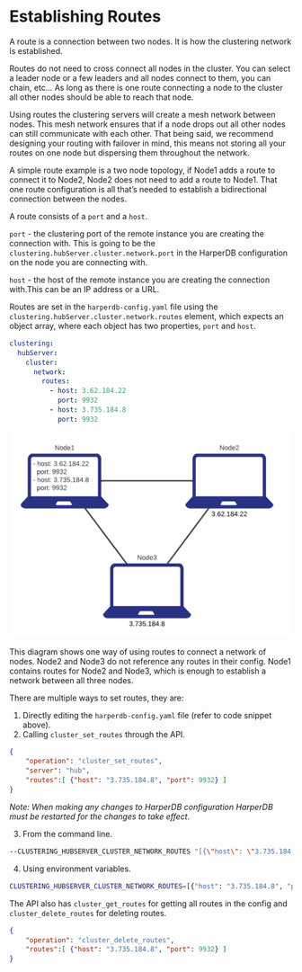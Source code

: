 # Establishing Routes

A route is a connection between two nodes. It is how the clustering network is established.

Routes do not need to cross connect all nodes in the cluster. You can select a leader node or a few leaders and all nodes connect to them, you can chain, etc… As long as there is one route connecting a node to the cluster all other nodes should be able to reach that node.

Using routes the clustering servers will create a mesh network between nodes. This mesh network ensures that if a node drops out all other nodes can still communicate with each other. That being said, we recommend designing your routing with failover in mind, this means not storing all your routes on one node but dispersing them throughout the network.

A simple route example is a two node topology, if Node1 adds a route to connect it to Node2, Node2 does not need to add a route to Node1. That one route configuration is all that’s needed to establish a bidirectional connection between the nodes.

A route consists of a `port` and a `host`.

`port` - the clustering port of the remote instance you are creating the connection with. This is going to be the `clustering.hubServer.cluster.network.port` in the HarperDB configuration on the node you are connecting with.

`host` - the host of the remote instance you are creating the connection with.This can be an IP address or a URL.

Routes are set in the `harperdb-config.yaml` file using the `clustering.hubServer.cluster.network.routes` element, which expects an object array, where each object has two properties, `port` and `host`.

```yaml
clustering:
  hubServer:
    cluster:
      network:
        routes:
          - host: 3.62.184.22
            port: 9932
          - host: 3.735.184.8
            port: 9932
```

![figure 1](../../images/clustering/figure1.png)

This diagram shows one way of using routes to connect a network of nodes. Node2 and Node3 do not reference any routes in their config. Node1 contains routes for Node2 and Node3, which is enough to establish a network between all three nodes.

There are multiple ways to set routes, they are:

1. Directly editing the `harperdb-config.yaml` file (refer to code snippet above).
2. Calling `cluster_set_routes` through the API.

```json
{
    "operation": "cluster_set_routes",
    "server": "hub",
    "routes":[ {"host": "3.735.184.8", "port": 9932} ]
}
```

_Note: When making any changes to HarperDB configuration HarperDB must be restarted for the changes to take effect._

3. From the command line.

```bash
--CLUSTERING_HUBSERVER_CLUSTER_NETWORK_ROUTES "[{\"host\": \"3.735.184.8\", \"port\": 9932}]"
```

4. Using environment variables.

```bash
CLUSTERING_HUBSERVER_CLUSTER_NETWORK_ROUTES=[{"host": "3.735.184.8", "port": 9932}]
```

The API also has `cluster_get_routes` for getting all routes in the config and `cluster_delete_routes` for deleting routes.

```json
{
    "operation": "cluster_delete_routes",
    "routes":[ {"host": "3.735.184.8", "port": 9932} ]
}
```
